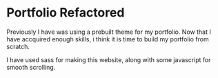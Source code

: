 # Portfolio Refactored 

Previously I have was using a prebuilt theme for my portfolio. Now that I have accquired enough skills, i think it is time to build my portfolio from scratch.

I have used sass for making this website, along with some javascript for smooth scrolling.